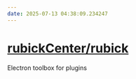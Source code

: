 ```yaml
---
date: 2025-07-13 04:38:09.234247
---
```


# [rubickCenter/rubick](https://github.com/rubickCenter/rubick)

Electron toolbox for plugins